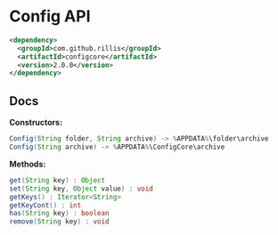 # Config API  

```xml
<dependency>
  <groupId>com.github.rillis</groupId>
  <artifactId>configcore</artifactId>
  <version>2.0.0</version>
</dependency>
```

## Docs

**Constructors:**  
```java
Config(String folder, String archive) -> %APPDATA%\folder\archive  
Config(String archive) -> %APPDATA%\ConfigCore\archive  
```
  
**Methods:**  
```java
get(String key) : Object  
set(String key, Object value) : void  
getKeys() : Iterator<String>  
getKeyCont() : int  
has(String key) : boolean  
remove(String key) : void
```